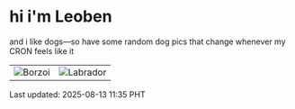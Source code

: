 # hi i'm Leoben

and i like dogs—so have some random dog pics that change whenever my CRON feels like it

|  |  |
|--------|----------|
| ![Borzoi](https://random-dog-vercel.vercel.app/api/random-borzoi?v=1755056159) | ![Labrador](https://random-dog-vercel.vercel.app/api/random-labrador?v=1755056159) |

Last updated: 2025-08-13 11:35 PHT
